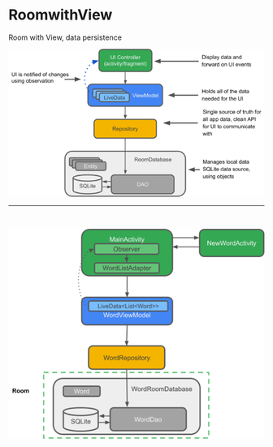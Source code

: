 # RoomwithView
Room with View, data persistence

![alt text]( https://github.com/ToaToes/RoomwithView/blob/main/8e4b761713e3a76b_1920.png)

______
<br/>

![alt text]( https://github.com/ToaToes/RoomwithView/blob/main/a70aca8d4b737712_1920.png)
